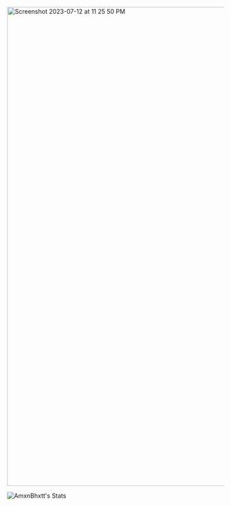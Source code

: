 
<p align=”center”>
  
<img width="1115" alt="Screenshot 2023-07-12 at 11 25 50 PM" src="https://github.com/AmxnBhxtt/AmxnBhxtt/assets/113989108/c87a4375-bc6d-4f8d-893c-b7dfe0b8a5fd">

</p>

![AmxnBhxtt's Stats](https://github-readme-stats.vercel.app/api?username=AmxnBhxtt&theme=chartreuse-dark&show_icons=true&hide_border=true&count_private=true)

<!--
**AmxnBhxtt/AmxnBhxtt** is a ✨ _special_ ✨ repository because its `README.md` (this file) appears on your GitHub profile.

Here are some ideas to get you started:

### Hi there, I'm Aman👋
### 🔭 I’m currently working on something really cool!
### 🌱 I’m currently learning Advanced Java and Web Assembly.
### 💬 Ask me about anything (My Passion, Experience, or Basic Working Principles of Quantum Computers!)
### ⚡ Fun fact: The first-ever computer had a weight of over 27 Tons!


- 🔭 I’m currently working on ...
- 🌱 I’m currently learning ...
- 👯 I’m looking to collaborate on ...
- 🤔 I’m looking for help with ...
- 💬 Ask me about ...
- 📫 How to reach me: ...
- 😄 Pronouns: ...
- ⚡ Fun fact: ...
-->
